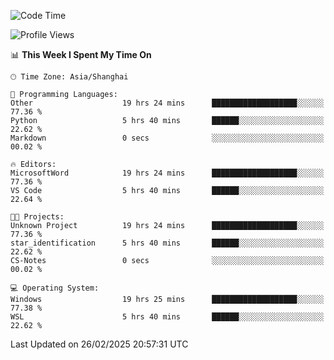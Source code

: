 <!--START_SECTION:waka-->
![Code Time](http://img.shields.io/badge/Code%20Time-2%2C334%20hrs%2018%20mins-blue)

![Profile Views](http://img.shields.io/badge/Profile%20Views-3-blue)

📊 **This Week I Spent My Time On** 

```text
🕑︎ Time Zone: Asia/Shanghai

💬 Programming Languages: 
Other                    19 hrs 24 mins      ███████████████████░░░░░░   77.36 % 
Python                   5 hrs 40 mins       ██████░░░░░░░░░░░░░░░░░░░   22.62 % 
Markdown                 0 secs              ░░░░░░░░░░░░░░░░░░░░░░░░░   00.02 % 

🔥 Editors: 
MicrosoftWord            19 hrs 24 mins      ███████████████████░░░░░░   77.36 % 
VS Code                  5 hrs 40 mins       ██████░░░░░░░░░░░░░░░░░░░   22.64 % 

🐱‍💻 Projects: 
Unknown Project          19 hrs 24 mins      ███████████████████░░░░░░   77.36 % 
star_identification      5 hrs 40 mins       ██████░░░░░░░░░░░░░░░░░░░   22.62 % 
CS-Notes                 0 secs              ░░░░░░░░░░░░░░░░░░░░░░░░░   00.02 % 

💻 Operating System: 
Windows                  19 hrs 25 mins      ███████████████████░░░░░░   77.38 % 
WSL                      5 hrs 40 mins       ██████░░░░░░░░░░░░░░░░░░░   22.62 % 
```


 Last Updated on 26/02/2025 20:57:31 UTC
<!--END_SECTION:waka-->